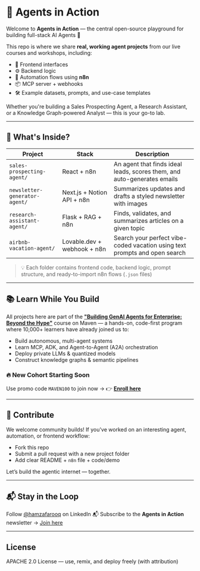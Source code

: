 # 🤖 Agents in Action

Welcome to **Agents in Action** — the central open-source playground for building full-stack AI Agents 🚀

This repo is where we share **real, working agent projects** from our live courses and workshops, including:
- 🔗 Frontend interfaces
- ⚙️ Backend logic
- 🔁 Automation flows using **n8n**
- 📦 MCP server + webhooks
- 🛠️ Example datasets, prompts, and use-case templates

Whether you're building a Sales Prospecting Agent, a Research Assistant, or a Knowledge Graph-powered Analyst — this is your go-to lab.

---

## 🧩 What's Inside?

| Project | Stack | Description |
|--------|-------|-------------|
| `sales-prospecting-agent/` | React + n8n  | An agent that finds ideal leads, scores them, and auto-generates emails |
| `newsletter-generator-agent/` | Next.js + Notion API + n8n | Summarizes updates and drafts a styled newsletter with images |
| `research-assistant-agent/` | Flask + RAG + n8n | Finds, validates, and summarizes articles on a given topic |
| `airbnb-vacation-agent/` | Lovable.dev + webhook + n8n | Search your perfect vibe-coded vacation using text prompts and open search |

> 💡 Each folder contains frontend code, backend logic, prompt structure, and ready-to-import n8n flows (`.json` files)

---

## 📚 Learn While You Build

All projects here are part of the [**"Building GenAI Agents for Enterprise: Beyond the Hype"**](https://maven.com/boring-bot/advanced-llm) course on Maven — a hands-on, code-first program where 10,000+ learners have already joined us to:

- Build autonomous, multi-agent systems
- Learn MCP, ADK, and Agent-to-Agent (A2A) orchestration
- Deploy private LLMs & quantized models
- Construct knowledge graphs & semantic pipelines

### 🔥 **New Cohort Starting Soon**
Use promo code `MAVEN100` to join now →
👉 [**Enroll here**](https://maven.com/boring-bot/advanced-llm?promoCode=MAVEN100)

---

## 🧠 Contribute

We welcome community builds! If you've worked on an interesting agent, automation, or frontend workflow:
- Fork this repo
- Submit a pull request with a new project folder
- Add clear README + `n8n` file + code/demo

Let’s build the agentic internet — together.

---

## 📬 Stay in the Loop

Follow [@hamzafarooq](https://www.linkedin.com/in/hamzafarooq/) on LinkedIn
📬 Subscribe to the **Agents in Action** newsletter → [Join here](https://boringbot.substack.com)

---

## License

APACHE 2.0 License — use, remix, and deploy freely (with attribution)
